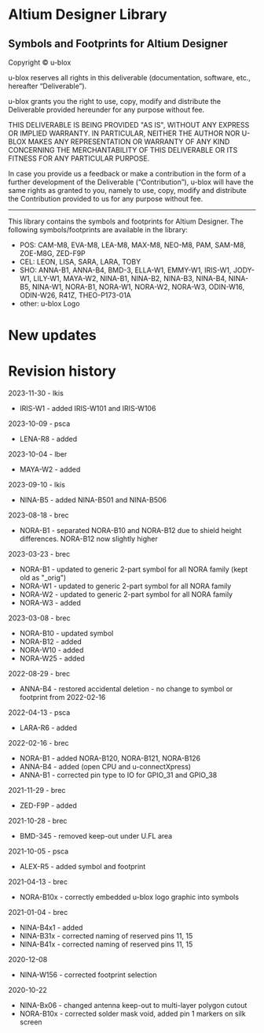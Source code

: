# Altium Designer Library
Symbols and Footprints for Altium Designer
--------------------------------------------------------------------------------

Copyright © u-blox 

u-blox reserves all rights in this deliverable (documentation, software, etc., 
hereafter “Deliverable”). 

u-blox grants you the right to use, copy, modify and distribute the Deliverable
provided hereunder for any purpose without fee.  

THIS DELIVERABLE IS BEING PROVIDED "AS IS", WITHOUT ANY EXPRESS OR IMPLIED 
WARRANTY. IN PARTICULAR, NEITHER THE AUTHOR NOR U-BLOX MAKES ANY REPRESENTATION 
OR WARRANTY OF ANY KIND CONCERNING THE MERCHANTABILITY OF THIS DELIVERABLE 
OR ITS FITNESS FOR ANY PARTICULAR PURPOSE.

In case you provide us a feedback or make a contribution in the form of a 
further development of the Deliverable (“Contribution”), u-blox will have the 
same rights as granted to you, namely to use, copy, modify and distribute the 
Contribution provided to us for any purpose without fee.

-------------------------------------------------------------------------------

This library contains the symbols and footprints for Altium Designer. 
The following symbols/footprints are available in the library:
* POS:   CAM-M8, EVA-M8, LEA-M8, MAX-M8, NEO-M8, PAM, SAM-M8, ZOE-M8G, ZED-F9P
* CEL:   LEON, LISA, SARA, LARA, TOBY
* SHO:   ANNA-B1, ANNA-B4, BMD-3, ELLA-W1, EMMY-W1, IRIS-W1, JODY-W1, LILY-W1, MAYA-W2, NINA-B1, 
		 NINA-B2, NINA-B3, NINA-B4, NINA-B5, NINA-W1, NORA-B1, NORA-W1, NORA-W2, 
		 NORA-W3, ODIN-W16, ODIN-W26, R41Z, THEO-P173-01A
* other: u-blox Logo

# New updates
# Revision history

2023-11-30 - lkis
* IRIS-W1 - added IRIS-W101 and IRIS-W106

2023-10-09 - psca
* LENA-R8 - added

2023-10-04 - lber
* MAYA-W2 - added

2023-09-10 - lkis
* NINA-B5 - added NINA-B501 and NINA-B506

2023-08-18 - brec
* NORA-B1 - separated NORA-B10 and NORA-B12 due to shield height differences. NORA-B12 now slightly higher

2023-03-23 - brec
* NORA-B1 - updated to generic 2-part symbol for all NORA family (kept old as "_orig")
* NORA-W1 - updated to generic 2-part symbol for all NORA family
* NORA-W2 - updated to generic 2-part symbol for all NORA family
* NORA-W3 - added

2023-03-08 - brec
* NORA-B10 - updated symbol
* NORA-B12 - added
* NORA-W10 - added
* NORA-W25 - added

2022-08-29 - brec
* ANNA-B4 - restored accidental deletion - no change to symbol or footprint from 2022-02-16

2022-04-13 - psca
* LARA-R6 - added

2022-02-16 - brec
* NORA-B1 - added NORA-B120, NORA-B121, NORA-B126
* ANNA-B4 - added (open CPU and u-connectXpress)
* ANNA-B1 - corrected pin type to IO for GPIO_31 and GPIO_38

2021-11-29 - brec
* ZED-F9P - added

2021-10-28 - brec
* BMD-345 - removed keep-out under U.FL area

2021-10-05 - psca
* ALEX-R5 - added symbol and footprint

2021-04-13 - brec
* NORA-B10x - correctly embedded u-blox logo graphic into symbols

2021-01-04 - brec
* NINA-B4x1 - added
* NINA-B31x - corrected naming of reserved pins 11, 15
* NINA-B41x - corrected naming of reserved pins 11, 15

2020-12-08
* NINA-W156 - corrected footprint selection

2020-10-22
* NINA-Bx06 - changed antenna keep-out to multi-layer polygon cutout
* NORA-B10x - corrected solder mask void, added pin 1 markers on silk screen
